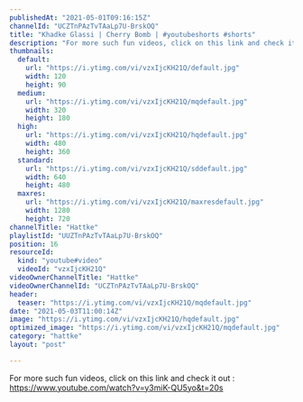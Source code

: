 ```yaml
---
publishedAt: "2021-05-01T09:16:15Z"
channelId: "UCZTnPAzTvTAaLp7U-BrskOQ"
title: "Khadke Glassi | Cherry Bomb | #youtubeshorts #shorts"
description: "For more such fun videos, click on this link and check it out : https://www.youtube.com/watch?v=y3miK-QU5yo&t=20s"
thumbnails:
  default:
    url: "https://i.ytimg.com/vi/vzxIjcKH21Q/default.jpg"
    width: 120
    height: 90
  medium:
    url: "https://i.ytimg.com/vi/vzxIjcKH21Q/mqdefault.jpg"
    width: 320
    height: 180
  high:
    url: "https://i.ytimg.com/vi/vzxIjcKH21Q/hqdefault.jpg"
    width: 480
    height: 360
  standard:
    url: "https://i.ytimg.com/vi/vzxIjcKH21Q/sddefault.jpg"
    width: 640
    height: 480
  maxres:
    url: "https://i.ytimg.com/vi/vzxIjcKH21Q/maxresdefault.jpg"
    width: 1280
    height: 720
channelTitle: "Hattke"
playlistId: "UUZTnPAzTvTAaLp7U-BrskOQ"
position: 16
resourceId:
  kind: "youtube#video"
  videoId: "vzxIjcKH21Q"
videoOwnerChannelTitle: "Hattke"
videoOwnerChannelId: "UCZTnPAzTvTAaLp7U-BrskOQ"
header:
  teaser: "https://i.ytimg.com/vi/vzxIjcKH21Q/mqdefault.jpg"
date: "2021-05-03T11:00:14Z"
image: "https://i.ytimg.com/vi/vzxIjcKH21Q/hqdefault.jpg"
optimized_image: "https://i.ytimg.com/vi/vzxIjcKH21Q/mqdefault.jpg"
category: "hattke"
layout: "post"

---
```

For more such fun videos, click on this link and check it out : https://www.youtube.com/watch?v=y3miK-QU5yo&t=20s